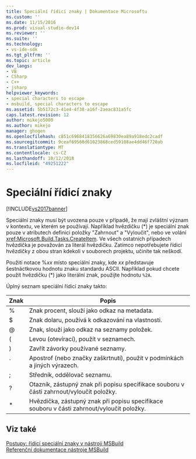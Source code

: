 ```yaml
---
title: Speciální řídicí znaky | Dokumentace Microsoftu
ms.custom: ''
ms.date: 11/15/2016
ms.prod: visual-studio-dev14
ms.reviewer: ''
ms.suite: ''
ms.technology:
- vs-ide-sdk
ms.tgt_pltfrm: ''
ms.topic: article
dev_langs:
- VB
- CSharp
- C++
- jsharp
helpviewer_keywords:
- special characters to escape
- msbuild, special characters to escape
ms.assetid: 5b5172c3-41e4-4f38-a16f-2aeac831a5fc
caps.latest.revision: 12
author: mikejo5000
ms.author: mikejo
manager: ghogen
ms.openlocfilehash: c851c6968418356626a69830ea89a918edc2cadf
ms.sourcegitcommit: 9ceaf69568d61023868ced59108ae4dd46f720ab
ms.translationtype: MT
ms.contentlocale: cs-CZ
ms.lasthandoff: 10/12/2018
ms.locfileid: "49251222"
---
```

# <a name="special-characters-to-escape"></a>Speciální řídicí znaky
[!INCLUDE[vs2017banner](../includes/vs2017banner.md)]

  
Speciální znaky musí být uvozena pouze v případě, že mají zvláštní význam v kontextu, ve kterém se používají. Například hvězdičku (*) je speciální znak pouze v atributech definici položky "Zahrnout" a "Vyloučit", nebo ve volání <xref:Microsoft.Build.Tasks.CreateItem>. Ve všech ostatních případech hvězdička je považován za literál hvězdičku. Zatímco nepotřebujete řídicí hvězdičky z obou stran kdekoli v souborech projektu, učiníte tak neškodí.  
  
 Použití notace %*xx* místo speciální znaky, kde *xx* představuje šestnáctkovou hodnotu znaku standardu ASCII. Například pokud chcete použít hvězdičku (*) jako literální znak, použijte hodnotu `%2A`.  
  
 Úplný seznam speciální řídicí znaky takto:  
  
|Znak|Popis|  
|---------------|-----------------|  
|%|Znak procent, slouží jako odkaz na metadata.|  
|$|Znak dolaru, používá k odkazování na vlastnosti.|  
|@|Znak, slouží jako odkaz na seznamy položek.|  
|(|Levou (otevírací), použít v seznamech.|  
|)|Zavřít závorky používané seznamy.|  
|`|Apostrof (nebo značky zaškrtnutí), použít v podmínkách a jiných výrazech.|  
|;|Středník, oddělovač seznamu.|  
|?|Otazník, zástupný znak při popisu specifikace souboru v části zahrnout/vyloučit položky.|  
|*|Hvězdička, zástupný znak při popisu specifikace souboru v části zahrnout/vyloučit položky.|  
  
## <a name="see-also"></a>Viz také  
 [Postupy: řídicí speciální znaky v nástroji MSBuild](../msbuild/how-to-escape-special-characters-in-msbuild.md)   
 [Referenční dokumentace nástroje MSBuild](../msbuild/msbuild-reference.md)



